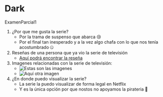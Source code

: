 # Dark
 ExamenParcial1

1. ¿Por que me gusta la serie?
   - Por la trama de suspenso que abarca 😢
   - Por el final tan inesperado y a la vez algo chafa con lo que nos tenía acostumbrado 🤐
2. Reseñas de una persona que ya vio la serie de televisión
   - [Aquí podrá encontrar la reseña](https://codigoespagueti.com/resenas/dark/)
3. Imagenes relacionadas con la serie de televisión: 
   - ![Estas son las imagenes](https://www.google.com/search?q=dark&sxsrf=AJOqlzWaYv72chUKNXK91pYmfvqFPAV4Bw:1676388551185&source=lnms&tbm=isch&sa=X&ved=2ahUKEwiLgeWAqpX9AhXrTTABHRC9CXMQ_AUoAXoECAEQAw&biw=805&bih=639&dpr=1#imgrc=RNeXjQ1lBF3bYM)
   - ![Aquí otra imagen](https://www.google.com/search?q=dark&sxsrf=AJOqlzWaYv72chUKNXK91pYmfvqFPAV4Bw:1676388551185&source=lnms&tbm=isch&sa=X&ved=2ahUKEwiLgeWAqpX9AhXrTTABHRC9CXMQ_AUoAXoECAEQAw&biw=805&bih=639&dpr=1#imgrc=fO3hwIO01zrIoM)
4. ¿En donde puedo visualizar la serie?
   - La serie la puedo visualizar de forma legal en Netflix
   - Y es la única opción por que nostos no apoyamos la pirateria 🤗
  
